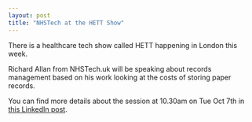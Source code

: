 ```yaml
---
layout: post
title: "NHSTech at the HETT Show"
---
```


There is a healthcare tech show called HETT happening in London this week.  

Richard Allan from NHSTech.uk will be speaking about records management based on his work looking at the costs of storing paper records.

You can find more details about the session at 10.30am on Tue Oct 7th in [this LinkedIn post](https://www.linkedin.com/posts/harry-pettet-70211b22_its-here-the-nhs-records-management-theatre-activity-7373989431248056321-7pa6). 